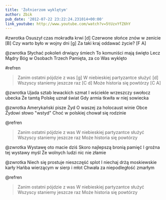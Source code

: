 ```yaml
---
title: 'Żołnierzom wyklętym'
author: Zbik
pub_date: '2012-07-22 23:22:24.231014+00:00'
link_youtube: http://www.youtube.com/watch?v=5tUzxYfZ6hY
---
```


#zwrotka
Osuszył czas mokradła krwi [d]
Czerwone słońce znów w zenicie [B]
Czy warto było w wojny dni [g]
Za taki kraj oddawać życie? [F A]

@zwrotka
Słychać pokoleń drwiący śmiech
To komuniści mają święto
Lecz Mądry Bóg w Osobach Trzech
Pamięta, za co Was wyklęto

#refren
>Zanim ostatni pójdzie z was [g]
>W niebieskiej partyzantce służyć [d]
>Wszyscy staniemy jeszcze raz [C d]
>Może historia się powtórzy [C A]

@zwrotka
Ujada sztab lewackich szmat
I wściekle wrzeszczy swołocz ubecka
Że tamtą Polskę uznał świat
Gdy armia tkwiła w niej sowiecka

@zwrotka
Amerykański pisze Żyd
O waszej za holocaust winie
Obce Żydowi słowo "wstyd"
Choć w polskiej chował się rodzinie

@refren
>Zanim ostatni pójdzie z was
>W niebieskiej partyzantce służyć
>Wszyscy staniemy jeszcze raz
>Może historia się powtórzy

@zwrotka
Wystawę oto macie dziś
Skoro najlepszą bronią pamięć
I groźna tej wystawy myśl
Że wolnych ludzi nic nie złamie

@zwrotka
Niech się prostuje nieszczęść splot
I niechaj drżą moskiewskie karły
Hańba wierzącym w sierp i młot
Chwała za niepodległość zmarłym

@refren
>Zanim ostatni pójdzie z was
>W niebieskiej partyzantce służyć
>Wszyscy staniemy jeszcze raz
>Może historia się powtórzy
